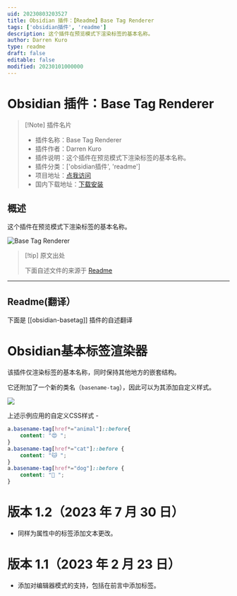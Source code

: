 ```yaml
---
uid: 20230803203527
title: Obsidian 插件：【Readme】Base Tag Renderer
tags: ['obsidian插件', 'readme']
description: 这个插件在预览模式下渲染标签的基本名称。
author: Darren Kuro
type: readme
draft: false
editable: false
modified: 20230101000000
---
```


# Obsidian 插件：Base Tag Renderer

> [!Note] 插件名片
> - 插件名称：Base Tag Renderer
> - 插件作者：Darren Kuro
> - 插件说明：这个插件在预览模式下渲染标签的基本名称。
> - 插件分类：['obsidian插件', 'readme']
> - 项目地址：[点我访问](https://github.com/darrenkuro/obsidian-basetag)
> - 国内下载地址：[下载安装](https://pkmer.cn/products/plugin/pluginMarket/?obsidian-basetag)

## 概述

这个插件在预览模式下渲染标签的基本名称。

![Base Tag Renderer](https://cdn.pkmer.cn/covers/obsidian-basetag.gif!pkmer)

> [!tip] 原文出处
> 
>下面自述文件的来源于 [Readme](https://ghproxy.net/https://raw.githubusercontent.com/darrenkuro/obsidian-basetag/master/README.md)
> 

---

## Readme(翻译）

下面是 [[obsidian-basetag]] 插件的自述翻译


# Obsidian基本标签渲染器

该插件仅渲染标签的基本名称，同时保持其他地方的嵌套结构。

它还附加了一个新的类名（`basename-tag`），因此可以为其添加自定义样式。

![](pic/basetag.gif)

上述示例应用的自定义CSS样式 -

```css
a.basename-tag[href*="animal"]::before{
    content: "😍 ";
}
a.basename-tag[href*="cat"]::before {
    content: "🐱 ";
}
a.basename-tag[href*="dog"]::before {
    content: "🐶 ";
}
```

# 版本 1.2（2023 年 7 月 30 日）

- 同样为属性中的标签添加文本更改。

# 版本 1.1（2023 年 2 月 23 日）

- 添加对编辑器模式的支持，包括在前言中添加标签。



